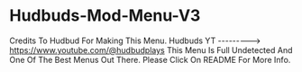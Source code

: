 # Hudbuds-Mod-Menu-V3
Credits To Hudbud For Making This Menu. Hudbuds YT ---------> https://www.youtube.com/@hudbudplays This Menu Is Full Undetected And One Of The Best Menus Out There. Please Click On README For More Info.
